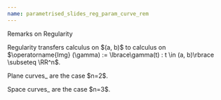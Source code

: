 ```yaml
---
name: parametrised_slides_reg_param_curve_rem
---
```


Remarks on Regularity

<p class="fragment">Regularity transfers calculus on $(a, b)$ to calculus on $\operatorname{Img} (\gamma) := \lbrace\gamma(t) : t \in (a, b)\rbrace \subseteq \RR^n$.</p>
<p class="fragment">Plane curves_ are the case $n=2$.</p>
<p class="fragment">Space curves_ are the case $n=3$.</p>

